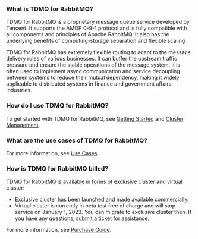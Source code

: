 ### What is TDMQ for RabbitMQ?
TDMQ for RabbitMQ is a proprietary message queue service developed by Tencent. It supports the AMQP 0-9-1 protocol and is fully compatible with all components and principles of Apache RabbitMQ. It also has the underlying benefits of computing-storage separation and flexible scaling.

TDMQ for RabbitMQ has extremely flexible routing to adapt to the message delivery rules of various businesses. It can buffer the upstream traffic pressure and ensure the stable operations of the message system. It is often used to implement async communication and service decoupling between systems to reduce their mutual dependency, making it widely applicable to distributed systems in finance and government affairs industries.

### How do I use TDMQ for RabbitMQ?
To get started with TDMQ for RabbitMQ, see [Getting Started](https://www.tencentcloud.com/document/product/1112/43068) and [Cluster Management](https://intl.cloud.tencent.com/document/product/1112/43072).

### What are the use cases of TDMQ for RabbitMQ?
For more information, see [Use Cases](https://intl.cloud.tencent.com/document/product/1112/43062).

### How is TDMQ for RabbitMQ billed?
TDMQ for RabbitMQ is available in forms of exclusive cluster and virtual cluster:
- Exclusive cluster has been launched and made available commercially.
- Virtual cluster is currently in beta test free of charge and will stop service on January 1, 2023. You can migrate to exclusive cluster then. If you have any questions, [submit a ticket](https://console.cloud.tencent.com/workorder/category) for assistance.

For more information, see [Purchase Guide](https://www.tencentcloud.com/document/product/1112/51072).